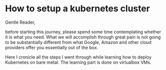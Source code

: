 # How to setup a kubernetes cluster

Gentle Reader,

  before starting this journey, please spend some time contemplating whether it is what you need.
What we will accomplish through great pain is not going to be substantially different from what Google, Amazon and other cloud providers offer you essentially out of the box.

Here I cronicle all the steps I went through while learning how to deploy Kubernetes on bare metal. The learning part is done on virtualbox VMs.
